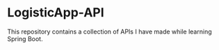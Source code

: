 # LogisticApp-API
This repository contains a collection of APIs I have made while learning Spring Boot. 

